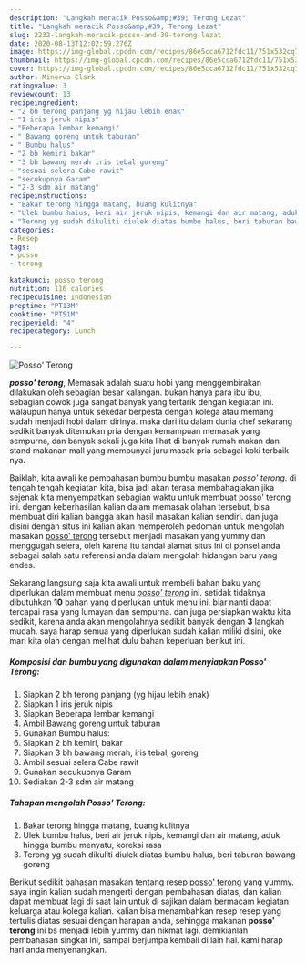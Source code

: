 ```yaml
---
description: "Langkah meracik Posso&amp;#39; Terong Lezat"
title: "Langkah meracik Posso&amp;#39; Terong Lezat"
slug: 2232-langkah-meracik-posso-and-39-terong-lezat
date: 2020-08-13T12:02:59.276Z
image: https://img-global.cpcdn.com/recipes/86e5cca6712fdc11/751x532cq70/posso-terong-foto-resep-utama.jpg
thumbnail: https://img-global.cpcdn.com/recipes/86e5cca6712fdc11/751x532cq70/posso-terong-foto-resep-utama.jpg
cover: https://img-global.cpcdn.com/recipes/86e5cca6712fdc11/751x532cq70/posso-terong-foto-resep-utama.jpg
author: Minerva Clark
ratingvalue: 3
reviewcount: 13
recipeingredient:
- "2 bh terong panjang yg hijau lebih enak"
- "1 iris jeruk nipis"
- "Beberapa lembar kemangi"
- " Bawang goreng untuk taburan"
- " Bumbu halus"
- "2 bh kemiri bakar"
- "3 bh bawang merah iris tebal goreng"
- "sesuai selera Cabe rawit"
- "secukupnya Garam"
- "2-3 sdm air matang"
recipeinstructions:
- "Bakar terong hingga matang, buang kulitnya"
- "Ulek bumbu halus, beri air jeruk nipis, kemangi dan air matang, aduk hingga bumbu menyatu, koreksi rasa"
- "Terong yg sudah dikuliti diulek diatas bumbu halus, beri taburan bawang goreng"
categories:
- Resep
tags:
- posso
- terong

katakunci: posso terong 
nutrition: 116 calories
recipecuisine: Indonesian
preptime: "PT13M"
cooktime: "PT51M"
recipeyield: "4"
recipecategory: Lunch

---
```



![Posso&#39; Terong](https://img-global.cpcdn.com/recipes/86e5cca6712fdc11/751x532cq70/posso-terong-foto-resep-utama.jpg)

<b><i>posso&#39; terong</i></b>, Memasak adalah suatu hobi yang menggembirakan dilakukan oleh sebagian besar kalangan. bukan hanya para ibu ibu, sebagian cowok juga sangat banyak yang tertarik dengan kegiatan ini. walaupun hanya untuk sekedar berpesta dengan kolega atau memang sudah menjadi hobi dalam dirinya. maka dari itu dalam dunia chef sekarang sedikit banyak ditemukan pria dengan kemampuan memasak yang sempurna, dan banyak sekali juga kita lihat di banyak rumah makan dan stand makanan mall yang mempunyai juru masak pria sebagai koki terbaik nya.

Baiklah, kita awali ke pembahasan bumbu bumbu masakan <i>posso&#39; terong</i>. di tengah tengah kegiatan kita, bisa jadi akan terasa membahagiakan jika sejenak kita menyempatkan sebagian waktu untuk membuat posso&#39; terong ini. dengan keberhasilan kalian dalam memasak olahan tersebut, bisa membuat diri kalian bangga akan hasil masakan kalian sendiri. dan juga disini dengan situs ini kalian akan memperoleh pedoman untuk mengolah masakan <u>posso&#39; terong</u> tersebut menjadi masakan yang yummy dan menggugah selera, oleh karena itu tandai alamat situs ini di ponsel anda sebagai salah satu referensi anda dalam mengolah hidangan baru yang endes.




Sekarang langsung saja kita awali untuk membeli bahan baku yang diperlukan dalam membuat menu <u><i>posso&#39; terong</i></u> ini. setidak tidaknya dibutuhkan <b>10</b> bahan yang diperlukan untuk menu ini. biar nanti dapat tercapai rasa yang lumayan dan sempurna. dan juga persiapkan waktu kita sedikit, karena anda akan mengolahnya sedikit banyak dengan <b>3</b> langkah mudah. saya harap semua yang diperlukan sudah kalian miliki disini, oke mari kita olah dengan melihat dulu bahan keperluan berikut ini.

<!--inarticleads1-->

##### Komposisi dan bumbu yang digunakan dalam menyiapkan Posso&#39; Terong:

1. Siapkan 2 bh terong panjang (yg hijau lebih enak)
1. Siapkan 1 iris jeruk nipis
1. Siapkan Beberapa lembar kemangi
1. Ambil  Bawang goreng untuk taburan
1. Gunakan  Bumbu halus:
1. Siapkan 2 bh kemiri, bakar
1. Siapkan 3 bh bawang merah, iris tebal, goreng
1. Ambil sesuai selera Cabe rawit
1. Gunakan secukupnya Garam
1. Sediakan 2-3 sdm air matang




<!--inarticleads2-->

##### Tahapan mengolah Posso&#39; Terong:

1. Bakar terong hingga matang, buang kulitnya
1. Ulek bumbu halus, beri air jeruk nipis, kemangi dan air matang, aduk hingga bumbu menyatu, koreksi rasa
1. Terong yg sudah dikuliti diulek diatas bumbu halus, beri taburan bawang goreng




Berikut sedikit bahasan masakan tentang resep <u>posso&#39; terong</u> yang yummy. saya ingin kalian sudah mengerti dengan pembahasan diatas, dan kalian dapat membuat lagi di saat lain untuk di sajikan dalam bermacam kegiatan keluarga atau kolega kalian. kalian bisa menambahkan resep resep yang tertulis diatas sesuai dengan harapan anda, sehingga makanan <b>posso&#39; terong</b> ini bs menjadi lebih yummy dan nikmat lagi. demikianlah pembahasan singkat ini, sampai berjumpa kembali di lain hal. kami harap hari anda menyenangkan.
